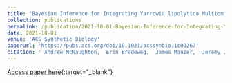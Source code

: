 ```yaml
---
title: "Bayesian Inference for Integrating Yarrowia lipolytica Multiomics Datasets with Metabolic Modeling"
collection: publications
permalink: /publication/2021-10-01-Bayesian-Inference-for-Integrating-Yarrowia-lipolytica-Multiomics-Datasets-with-Metabolic-Modeling
date: 2021-10-01
venue: 'ACS Synthetic Biology'
paperurl: 'https://pubs.acs.org/doi/10.1021/acssynbio.1c00267'
citation: ' Andrew McNaughton,  Erin Bredeweg,  James Manzer,  Jeremy Zucker,  Nathalie Munoz,  Meagan Burnet,  Ernesto Nakayasu,  Kyle Pomraning,  Eric Merkley,  Ziyu Dai,  William Chrisler,  Scott Baker,  Peter John,  Neeraj Kumar, &quot;Bayesian Inference for Integrating Yarrowia lipolytica Multiomics Datasets with Metabolic Modeling.&quot; ACS Synthetic Biology, 2021.'
---
```

[Access paper here](https://pubs.acs.org/doi/10.1021/acssynbio.1c00267){:target="_blank"}
